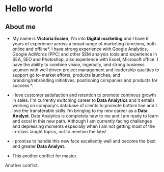 # Hello world
## About me

* My name is **Victoria Essien**, I'm into **Digital marketing** and I have 6 years of experience across a broad range of marketing functions, both online and offline*. I have strong experience with Google Analytics, Google AdWords (PPC) and other SEM analysis tools and experience in SEA, SEO and Photoshop, also experience with Excel, Microsoft office. I have the ability to combine vision, ingenuity, and strong business acumen with well driven project management and leadership qualities to support go to-market efforts, products launches, and branding/rebranding initiatives, positioning companies and products for success *.

* I love customer satisfaction and retention to promote continous growth in sales. I'm currently switching career to **Data Analytics** and it entails working on company's database of clients to promote bottom line and I love the transferable skills I'm bringing to my new career as a **Data Analyst**. Data Analytics is completely new to me and I am ready to learn and excel in this new path. Although I am currently facing challenges and depressing moments especially when I am not getting most of the in-class taught topics, not to mention the labs!

* I promise to handle this new face excellently well and become the best and greater **Data Analyst**.

* This another conflict for master.

Another conflict.
